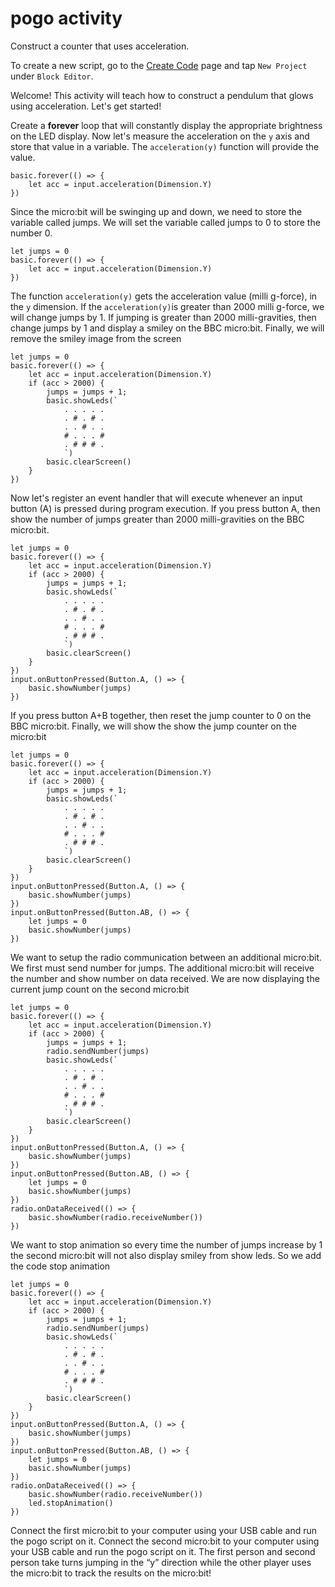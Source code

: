 # pogo activity

Construct a counter that uses acceleration. 

To create a new script, go to the [Create Code](/create-code) page and tap `New Project` under `Block Editor`.

Welcome! This activity will teach how to construct a pendulum that glows using acceleration. Let's get started!

Create a **forever** loop that will constantly display the appropriate brightness on the LED display.  Now let's measure the acceleration on the `y` axis and store that value in a variable. The `acceleration(y)` function will provide the value.

```blocks
basic.forever(() => {
    let acc = input.acceleration(Dimension.Y)
})
```

Since the micro:bit will be swinging up and down, we need to store the variable called jumps. We will set the variable called jumps to 0 to store the number 0.

```blocks
let jumps = 0
basic.forever(() => {
    let acc = input.acceleration(Dimension.Y)
})
```

The function `acceleration(y)` gets the acceleration value (milli g-force), in the `y` dimension. If the `acceleration(y)`is greater than 2000 milli g-force, we will change jumps by 1. If jumping is greater than 2000 milli-gravities, then change jumps by 1 and display a smiley on the BBC micro:bit. Finally, we will remove the smiley image from the screen


```blocks
let jumps = 0
basic.forever(() => {
    let acc = input.acceleration(Dimension.Y)
    if (acc > 2000) {
        jumps = jumps + 1;
        basic.showLeds(`
            . . . . .
            . # . # .
            . . # . .
            # . . . #
            . # # # .
            `)
        basic.clearScreen()
    }
})
```

Now let's register an event handler that will execute whenever an input button (A) is pressed during program execution. If you press button A, then show the number of jumps greater than 2000 milli-gravities on the BBC micro:bit.

```blocks
let jumps = 0
basic.forever(() => {
    let acc = input.acceleration(Dimension.Y)
    if (acc > 2000) {
        jumps = jumps + 1;
        basic.showLeds(`
            . . . . .
            . # . # .
            . . # . .
            # . . . #
            . # # # .
            `)
        basic.clearScreen()
    }
})
input.onButtonPressed(Button.A, () => {
    basic.showNumber(jumps)
})
```

If you press button A+B together, then reset the jump counter to 0 on the BBC micro:bit. Finally, we will show the show the jump counter on the micro:bit


```blocks
let jumps = 0
basic.forever(() => {
    let acc = input.acceleration(Dimension.Y)
    if (acc > 2000) {
        jumps = jumps + 1;
        basic.showLeds(`
            . . . . .
            . # . # .
            . . # . .
            # . . . #
            . # # # .
            `)
        basic.clearScreen()
    }
})
input.onButtonPressed(Button.A, () => {
    basic.showNumber(jumps)
})
input.onButtonPressed(Button.AB, () => {
    let jumps = 0
    basic.showNumber(jumps)
})

```

We want to setup the radio communication between an additional micro:bit. We first must send number for jumps. The additional micro:bit will receive the number and show number on data received. We are now displaying the current jump count on the second micro:bit

```blocks
let jumps = 0
basic.forever(() => {
    let acc = input.acceleration(Dimension.Y)
    if (acc > 2000) {
        jumps = jumps + 1;
        radio.sendNumber(jumps)
        basic.showLeds(`
            . . . . .
            . # . # .
            . . # . .
            # . . . #
            . # # # .
            `)
        basic.clearScreen()
    }
})
input.onButtonPressed(Button.A, () => {
    basic.showNumber(jumps)
})
input.onButtonPressed(Button.AB, () => {
    let jumps = 0
    basic.showNumber(jumps)
})
radio.onDataReceived(() => {
    basic.showNumber(radio.receiveNumber())
})

```
We want to stop animation so every time the number of jumps increase by 1 the second micro:bit will not also display smiley from show leds. So we add the code stop animation

```blocks
let jumps = 0
basic.forever(() => {
    let acc = input.acceleration(Dimension.Y)
    if (acc > 2000) {
        jumps = jumps + 1;
        radio.sendNumber(jumps)
        basic.showLeds(`
            . . . . .
            . # . # .
            . . # . .
            # . . . #
            . # # # .
            `)
        basic.clearScreen()
    }
})
input.onButtonPressed(Button.A, () => {
    basic.showNumber(jumps)
})
input.onButtonPressed(Button.AB, () => {
    let jumps = 0
    basic.showNumber(jumps)
})
radio.onDataReceived(() => {
    basic.showNumber(radio.receiveNumber())
    led.stopAnimation()
})

```


Connect the first micro:bit to your computer using your USB cable and run the pogo script on it.
Connect the second micro:bit to your computer using your USB cable and run the pogo script on it.
The first person and second person take turns jumping in the “y” direction while the other player uses the micro:bit to track the results on the micro:bit!
